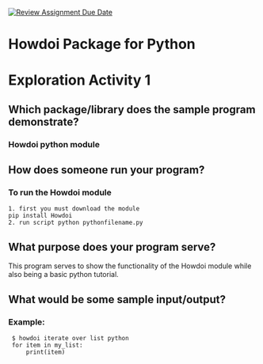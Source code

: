 [![Review Assignment Due Date](https://classroom.github.com/assets/deadline-readme-button-24ddc0f5d75046c5622901739e7c5dd533143b0c8e959d652212380cedb1ea36.svg)](https://classroom.github.com/a/FJiO-WNb)
# Howdoi Package for Python
# Exploration Activity 1
##  Which package/library does the sample program demonstrate? 
### Howdoi python module
##  How does someone run your program?
### To run the Howdoi module
    1. first you must download the module
    pip install Howdoi
    2. run script python pythonfilename.py
##  What purpose does your program serve? 
   This program serves to show the functionality of the Howdoi module while also being a basic python tutorial.
##  What would be some sample input/output?
### Example:
     
     $ howdoi iterate over list python
     for item in my_list:
         print(item)
     
    

